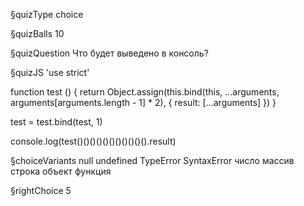 §quizType
choice

§quizBalls
10

§quizQuestion
Что будет выведено в консоль?



§quizJS
'use strict'

function test () {
  return Object.assign(this.bind(this, ...arguments, arguments[arguments.length - 1] * 2), {
    result: [...arguments]
  })
}

test = test.bind(test, 1)

console.log(test()()()()()()()()()()().result)



§choiceVariants
null
undefined
TypeError
SyntaxError
число
массив
строка
объект
функция



§rightChoice
5
